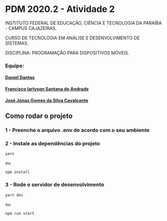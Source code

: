 # PDM 2020.2 - Atividade 2

INSTITUTO FEDERAL DE EDUCAÇÃO, CIÊNCIA E TECNOLOGIA DA PARAÍBA - CAMPUS CAJAZEIRAS.

CURSO DE TECNOLOGIA EM ANÁLISE E DESENVOLVIMENTO DE SISTEMAS.

DISCIPLINA: PROGRAMAÇÃO PARA DISPOSITIVOS MÓVEIS.

### Equipe:

#### [Daniel Dantas](https://github.com/daniel-dantas)

#### [Francisco Iarlyson Santana de Andrade](https://github.com/Iarlyson)

#### [José Jonas Gomes da Silva Cavalcante](https://github.com/Jonas-Gomes)

## Como rodar o projeto

### **1** - Preenche o arquivo .env de acordo com o seu ambiente

### **2** - Instale as dependências do projeto

```
yarn
```

ou

```
npm install
```

### **3** - Rode o servidor de desenvolvimento

```
yarn dev
```

ou

```
npm run start
```
